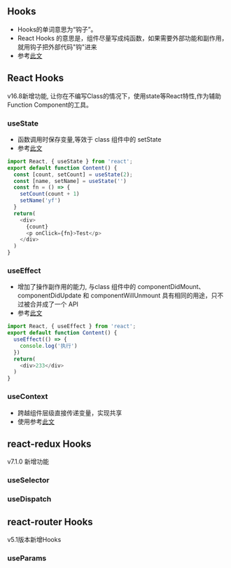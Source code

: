 ## Hooks
* Hooks的单词意思为“钩子”。
*  React Hooks 的意思是，组件尽量写成纯函数，如果需要外部功能和副作用，就用钩子把外部代码"钩"进来
* 参考[此文](https://zh-hans.reactjs.org/docs/hooks-intro.html)

## React Hooks
v16.8新增功能, 让你在不编写Class的情况下，使用state等React特性,作为辅助Function Component的工具。

### useState
* 函数调用时保存变量,等效于 class 组件中的 setState
* 参考[此文](https://zh-hans.reactjs.org/docs/hooks-state.html)
````javaScript
import React, { useState } from 'react';
export default function Content() {
  const [count, setCount] = useState(2);
  const [name, setName] = useState('')
  const fn = () => {
    setCount(count + 1)
    setName('yf')
  }
  return(
    <div>
      {count}
      <p onClick={fn}>Test</p>
    </div>
  )
}
````

### useEffect

* 增加了操作副作用的能力, 与class 组件中的 componentDidMount、componentDidUpdate 和 componentWillUnmount 具有相同的用途，只不过被合并成了一个 API
* 参考[此文](https://zh-hans.reactjs.org/docs/hooks-effect.html)
````javaScript
import React, { useEffect } from 'react';
export default function Content() {
  useEffect(() => {
    console.log('执行')
  })
  return(
    <div>233</div>
  )
}
````

### useContext
* 跨越组件层级直接传递变量，实现共享
* 使用参考[此文](https://github.com/yang1212/collection-about/issues/6)




## react-redux Hooks
v7.1.0 新增功能

### useSelector


### useDispatch









## react-router Hooks
v5.1版本新增Hooks

### useParams
